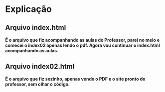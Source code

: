 # Explicação
## Arquivo index.html
#### É o arquivo que fiz acompanhando as aulas do Professor, parei no meio e comecei o index02 apenas lendo o pdf. Agora vou continuar o index.html acompanhando as aulas.
## Arquivo index02.html
#### É o arquivo que fiz sozinho, apenas vendo o PDF e o site pronto do professor, sem olhar o código.